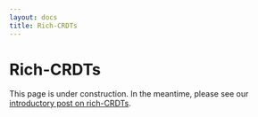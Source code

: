 ```yaml
---
layout: docs
title: Rich-CRDTs
---
```


# Rich-CRDTs

This page is under construction. In the meantime, please see our [introductory post on rich-CRDTs](/blog/2022/05/03/introducing-rich-crdts).
